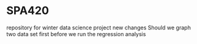 # SPA420
repository for winter data science project 
new changes
Should we graph two data set first before we run the regression analysis
